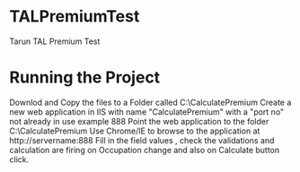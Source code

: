 # TALPremiumTest
 Tarun TAL Premium Test 
# Running the Project
 Downlod and Copy the files to a Folder called C:\CalculatePremium
 Create a new web application in IIS with name "CalculatePremium" with a "port no" not already in use example 888
 Point the web application to the folder  C:\CalculatePremium
 Use Chrome/IE to browse to the application at http://servername:888
 Fill in the field values , check the validations and calculation are firing on Occupation change and also on Calculate button click.  
